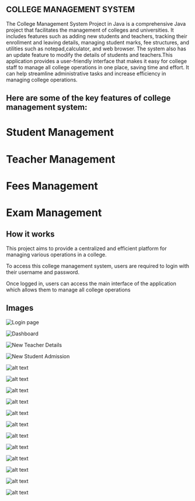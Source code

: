 ## COLLEGE MANAGEMENT SYSTEM

The College Management System Project in Java is a comprehensive Java project that facilitates the management of colleges and universities. It includes features such as adding new students and teachers, tracking their enrollment and leaving details, managing student marks, fee structures, and utilities such as notepad,calculator, and web browser. The system also has an update feature to modify the details of students and teachers.This application provides a user-friendly interface that makes it easy for college staff to manage all college operations in one place, saving time and effort. It can help streamline administrative tasks and increase efficiency in managing college operations.

## Here are some of the key features of college management system:

# Student Management

# Teacher Management

# Fees Management

# Exam Management

## How it works

This project aims to provide a centralized and efficient platform for managing various operations in a college.

To access this college management system, users are required to login with their username and password.

Once logged in, users can access the main interface of the application which allows them to manage all college operations

## Images

![Login page](image-1.png)

![Dashboard](image-2.png)

![New Teacher Details](image-3.png)

![New Student Admission](image-4.png)

![alt text](image-5.png)

![alt text](image-6.png)

![alt text](image-7.png)

![alt text](image-8.png)

![alt text](image-9.png)

![alt text](image-10.png)

![alt text](image-11.png)

![alt text](image-12.png)

![alt text](image-13.png)

![alt text](image-14.png)

![alt text](image-15.png)

![alt text](image-16.png)
